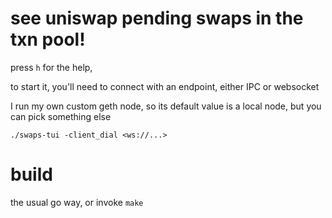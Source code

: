 # see uniswap pending swaps in the txn pool!

press `h` for the help,

to start it, you'll need to connect with an endpoint, either IPC or websocket

I run my own custom geth node, so its default value is a local node, but you can pick something else

```
./swaps-tui -client_dial <ws://...>
```

# build

the usual go way, or invoke `make`
